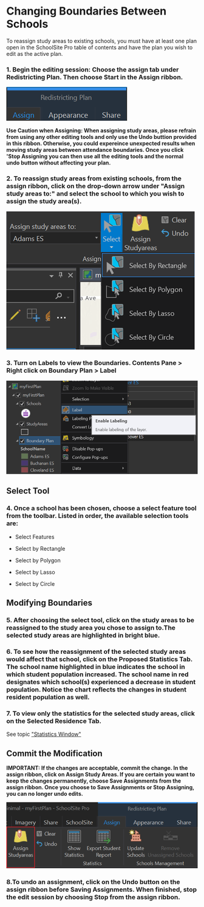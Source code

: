 # Changing Boundaries Between Schools
To reassign study areas to existing schools, you must have at least one plan open in the SchoolSite Pro table of contents and have the plan you wish to edit as the active plan.

### 1. Begin the editing session: Choose the assign tab under Redistricting Plan. Then choose Start in the Assign ribbon.  

![redistrictTab](modifyImages/redistrictTab.png)

**Use Caution when Assigning:
When assigning study areas, please refrain from using any other editing tools and only use the Undo buttion provided in this ribbon. Otherwise, you could expereince unexpected results when moving study areas between attendance boundaries. Once you click 'Stop Assigning you can then use all the editing tools and the normal undo button without affecting your plan.**

### 2. To reassign study areas from existing schools, from the assign ribbon, click on the drop-down arrow under "Assign study areas to:" and select the school to which you wish to assign the study area(s).


![assignSchool](modifyImages/assignSchool.png)

### 3. Turn on Labels to view the Boundaries. Contents Pane > Right click on Boundary Plan > Label

![label](../label.png)

## Select Tool
### 4. Once a school has been chosen, choose a select feature tool from the toolbar. Listed in order, the available selection tools are:


* Select Features

* Select by Rectangle 

* Select by Polygon

* Select by Lasso

* Select by Circle

## Modifying Boundaries

### 5. After choosing the select tool, click on the study areas to be reassigned to the study area you chose to assign to.The selected study areas are highlighted in bright blue.
### 6. To see how the reassignment of the selected study areas would affect that school, click on the Proposed Statistics Tab.  The school name highlighted in blue indicates the school in which student population increased.  The school name in red designates which school(s) experienced a decrease in student population. Notice the chart reflects the changes in student resident population as well.

### 7. To view only the statistics for the selected study areas, click on the Selected Residence Tab.

See topic ["Statistics Window"](../statistics/statsWindow.md)

## Commit the Modification
**IMPORTANT: If the changes are acceptable, commit the change.  In the assign ribbon, click on Assign Study Areas. If you are certain you want to keep the changes permanently, choose Save Assignments from the assign ribbon. Once you choose to Save Assignments or Stop Assigning, you can no longer undo edits.**

 ![assignStudyArea](../assignStudyArea.png)
 
### 8.To undo an assignment, click on the Undo button on the assign ribbon before Saving Assignments. When finished, stop the edit session by choosing Stop from the assign ribbon.

 
